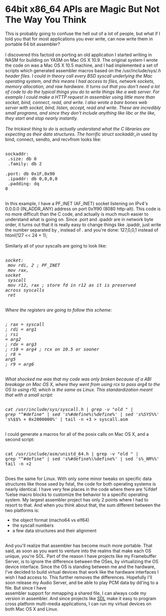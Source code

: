 64bit x86_64 APIs are Magic But Not The Way You Think
=====================================================

This is probably going to confuse the hell out of a lot of people, but what if I told you that for most applications you ever write, can now write them in portable 64 bit assembler?<br><br>I discovered this factoid on porting an old application I started writing in NASM for building on YASM on Mac OS X 10.9.  The original system I wrote the code on was a Mac OS X 10.5 machine, and I had implemented a set of scripts which generated assembler macros based on the /usr/include/sys/*.h header files.  I could in theory call every BSD syscall underlying the Mac operating system, and this means I had access to files, network sockets, memory allocation, and raw hardware.  It turns out that you don&#39;t need a lot of code to do the typical things you do to write things like a web server.  For example I could make a HTTP request in assembler using little more than socket, bind, connect, read, and write.  I also wrote a bare bones web server with socket, bind, listen, accept, read and write.  These are incredibly small programs, and since they don&#39;t include anything like libc or the like, they start and stop nearly instantly.<br><br>The trickiest thing to do is actually understand what the C libraries are expecting as their data structures.  The horrific struct sockaddr_in* used by bind, connect, sendto, and recvfrom looks like:<br><pre><br>sockaddr:<br>        .size:    db 0<br>        .family:  db 2<br>        .port:    db 0x1F,0x90<br>        .ipaddr:  db 0,0,0,0<br>        .padding: dq 0<br></pre><br>In this example, I have a PF_INET (AF_INET) socket listening on IPv4&#39;s 0.0.0.0 (IN_ADDR_ANY) address on port 0x1f90 (8080 http-alt). This code is no more difficult than the C code, and actually is much much easier to understand what is going on.  Since .port and .ipaddr are in network byte order, it turns out that it is really easy to change things like .ipaddr, just write the number separated by , instead of . and you&#39;re done: 127,0,0,1 instead of htonl(127 << 24 + 1); <br><br>Similarly all of your syscalls are going to look like:<br><pre><br>_socket:<br>            mov rdi, 2      ; PF_INET<br>            mov rax, socket<br>            syscall<br>            mov r12, rax    ; store fd in r12 as it is preserved across syscalls<br>            ret<br></pre><br>Where the registers are going to follow this scheme:<br><pre><br>; rax = syscall<br>; rdi = arg1<br>; rsi = arg2<br>; rdx = arg3<br>; r10 = arg4        ; rcx on 10.5 or sooner<br>; r8  = arg5<br>; r9  = arg6<br></pre><br>What shocked me was that my code was only broken because of a ABI breakage on Mac OS X, where they went from using rcx to pass arg4 to the OS to using r10, which is the same as Linux.  This standardization meant that with a small script:<br><pre><br>cat /usr/include/sys/syscall.h | grep -v "old " | grep "^#define" | sed &#39;s%#define%\\%define%&#39; | sed &#39;s%SYS_%%&#39; | sed &#39;s%$$% + 0x2000000%&#39; | tail -n +3 > syscall.asm<br></pre><br>I could generate a macros for all of the posix calls on Mac OS X, and a second script:<br><pre><br>cat /usr/include/asm/unistd_64.h | grep -v "old " | grep "^#define" | sed &#39;s%#define%\\%define%&#39; | sed &#39;s%__NR_%%&#39; | tail -n +2<br></pre><br>Does the same for Linux.  With only some minor tweaks on specific data structures like those used by fstat, the code for both operating systems is nearly identical.  I have very few places in the code where there are %ifdef %else  macro blocks to customize the behavior to a specific operating system.  My largest assembler project has only 2 points where I had to resort to that.  And when you think about that, the sum different between the two platforms is:<ul><li>the object format (macho64 vs elf64)</li><li>the syscall numbers</li><li>a few data structures and their alignment</li></ul><br>And you&#39;ll realize that assembler has become much more portable.  That said, as soon as you want to venture into the realms that make each OS unique, you&#39;re SOL.  Part of the reason I have projects like my Framebuffer Server, is to ignore the difference between the OSes, by virtualizing the OS device interface.  Since the OS is standing between me and the hardware, I&#39;ve decided to build virtual devices that work like the hardware interfaces I wish I had access to.  This further removes the differences.  Hopefully I&#39;ll soon release my Audio Server, and be able to play PCM data by dd&#39;ing to a file.  But since I have<br>assembler support for mmapping a shared file, I can always code my version in assembler.  And since projects like <a href="http://libsdl.org">SDL</a> make it easy to program cross platform multi-media applications, I can run my virtual devices on both Mac OS X and Linux.<br><br>
